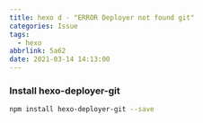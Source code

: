 ```yaml
---
title: hexo d - "ERROR Deployer not found git"
categories: Issue
tags:
  - hexo
abbrlink: 5a62
date: 2021-03-14 14:13:00
---
```


<style>
h2 {
  color: orange; 
}
</style>

### Install hexo-deployer-git 
``` bash
npm install hexo-deployer-git --save
```

